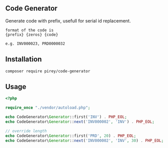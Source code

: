 ## Code Generator

Generate code with prefix, usefull for serial id replacement.

```
format of the code is
{prefix} {zeros} {code}

e.g. INV000023, PRD0000032
```

## Installation

```
composer require pirey/code-generator
```

## Usage

```php
<?php

require_once "./vendor/autoload.php";

echo CodeGenerator\Generator::first('INV') . PHP_EOL;
echo CodeGenerator\Generator::next('INV000002', 'INV') . PHP_EOL;

// override length
echo CodeGenerator\Generator::first('PRD', 20) . PHP_EOL;
echo CodeGenerator\Generator::next('INV000002', 'INV', 30) . PHP_EOL;
```
